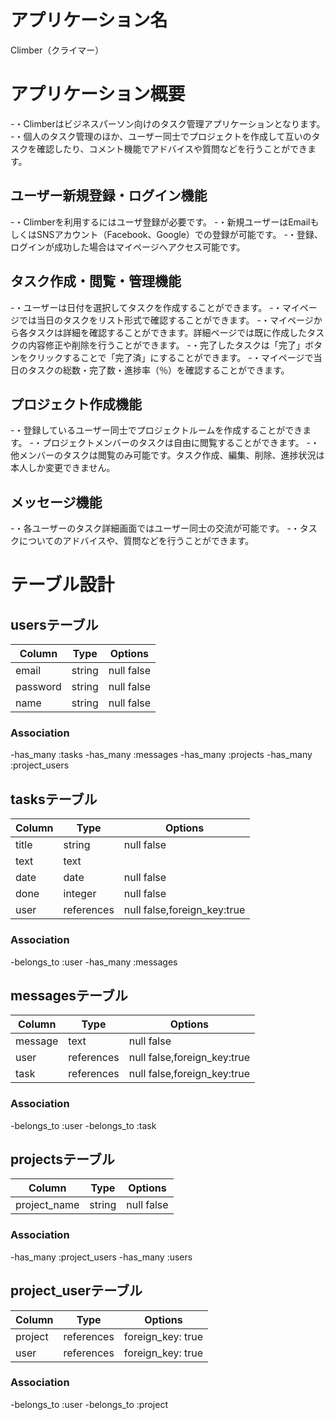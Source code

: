# アプリケーション名

Climber（クライマー）

# アプリケーション概要

-・Climberはビジネスパーソン向けのタスク管理アプリケーションとなります。
-・個人のタスク管理のほか、ユーザー同士でプロジェクトを作成して互いのタスクを確認したり、コメント機能でアドバイスや質問などを行うことができます。

## ユーザー新規登録・ログイン機能

-・Climberを利用するにはユーザ登録が必要です。
-・新規ユーザーはEmailもしくはSNSアカウント（Facebook、Google）での登録が可能です。
-・登録、ログインが成功した場合はマイページへアクセス可能です。

## タスク作成・閲覧・管理機能

-・ユーザーは日付を選択してタスクを作成することができます。
-・マイページでは当日のタスクをリスト形式で確認することができます。
-・マイページから各タスクは詳細を確認することができます。詳細ページでは既に作成したタスクの内容修正や削除を行うことができます。
-・完了したタスクは「完了」ボタンをクリックすることで「完了済」にすることができます。
-・マイページで当日のタスクの総数・完了数・進捗率（％）を確認することができます。

## プロジェクト作成機能
-・登録しているユーザー同士でプロジェクトルームを作成することができます。
-・プロジェクトメンバーのタスクは自由に閲覧することができます。
-・他メンバーのタスクは閲覧のみ可能です。タスク作成、編集、削除、進捗状況は本人しか変更できません。

## メッセージ機能
-・各ユーザーのタスク詳細画面ではユーザー同士の交流が可能です。
-・タスクについてのアドバイスや、質問などを行うことができます。

# テーブル設計

## usersテーブル

| Column    | Type   | Options    |
| --------- | ------ | ---------- |
| email     | string | null false |
| password  | string | null false |
| name      | string | null false |

### Association

-has_many :tasks
-has_many :messages
-has_many :projects
-has_many :project_users

## tasksテーブル

| Column | Type       | Options                     |
| ------ | ---------- | --------------------------- |
| title  | string     | null false                  |
| text   | text       |                             |
| date   | date       | null false                  |
| done   | integer    | null false                  |
| user   | references | null false,foreign_key:true |

### Association

-belongs_to :user
-has_many :messages

## messagesテーブル

| Column  | Type       | Options                     |
| ------- | ---------- | --------------------------- |
| message | text       | null false                  |
| user    | references | null false,foreign_key:true |
| task    | references | null false,foreign_key:true |

### Association

-belongs_to :user
-belongs_to :task

## projectsテーブル

| Column       | Type   | Options    |
| ------------ | ------ | ---------- |
| project_name | string | null false |

### Association

-has_many :project_users
-has_many :users

## project_userテーブル

| Column  | Type       | Options           |
| ------- | ---------- | ----------------- |
| project | references | foreign_key: true |
| user    | references | foreign_key: true |

### Association

-belongs_to :user
-belongs_to :project